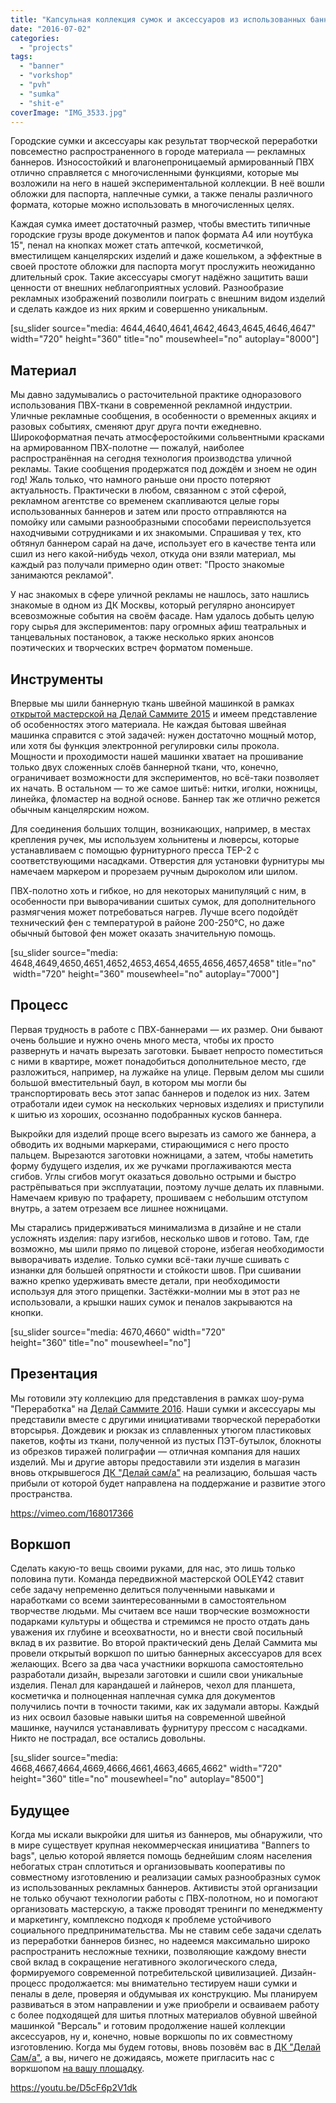 ```yaml
---
title: "Капсульная коллекция сумок и аксессуаров из использованных баннеров"
date: "2016-07-02"
categories:
  - "projects"
tags:
  - "banner"
  - "vorkshop"
  - "pvh"
  - "sumka"
  - "shit-e"
coverImage: "IMG_3533.jpg"
---
```


Городские сумки и аксессуары как результат творческой переработки повсеместно распространенного в городе материала — рекламных баннеров. Износостойкий и влагонепроницаемый армированный ПВХ отлично справляется с многочисленными функциями, которые мы возложили на него в нашей экспериментальной коллекции. В неё вошли обложки для паспорта, наплечные сумки, а также пеналы различного формата, которые можно использовать в многочисленных целях.

Каждая сумка имеет достаточный размер, чтобы вместить типичные городские грузы вроде документов и папок формата А4 или ноутбука 15", пенал на кнопках может стать аптечкой, косметичкой, вместилищем канцелярских изделий и даже кошельком, а эффектные в своей простоте обложки для паспорта могут прослужить неожиданно длительный срок. Такие аксессуары смогут надёжно защитить ваши ценности от внешних неблагоприятных условий. Разнообразие рекламных изображений позволили поиграть с внешним видом изделий и сделать каждое из них ярким и совершенно уникальным.

\[su_slider source="media: 4644,4640,4641,4642,4643,4645,4646,4647" width="720" height="360" title="no" mousewheel="no" autoplay="8000"\]

## Материал

Мы давно задумывались о расточительной практике одноразового использования ПВХ-ткани в современной рекламной индустрии. Уличные рекламные сообщения, в особенности о временных акциях и разовых событиях, сменяют друг друга почти ежедневно. Широкоформатная печать атмосферостойкими сольвентными красками на армированном ПВХ-полотне — пожалуй, наиболее распространённая на сегодня технология производства уличной рекламы. Такие сообщения продержатся под дождём и зноем не один год! Жаль только, что намного раньше они просто потеряют актуальность. Практически в любом, связанном с этой сферой, рекламном агентстве со временем скапливаются целые горы использованных баннеров и затем или просто отправляются на помойку или самыми разнообразными способами переиспользуется находчивыми сотрудниками и их знакомыми. Спрашивая у тех, кто обтянул баннером сарай на даче, использует его в качестве тента или сшил из него какой-нибудь чехол, откуда они взяли материал, мы каждый раз получали примерно один ответ: "Просто знакомые занимаются рекламой".

У нас знакомых в сфере уличной рекламы не нашлось, зато нашлись знакомые в одном из ДК Москвы, который регулярно анонсирует всевозможные события на своём фасаде. Нам удалось добыть целую гору сырья для экспериментов: пару огромных афиш театральных и танцевальных постановок, а также несколько ярких анонсов поэтических и творческих встреч форматом поменьше.

## Инструменты

Впервые мы шили баннерную ткань швейной машинкой в рамках [открытой мастерской на Делай Саммите 2015](http://ooley.ru/otkrytaya-masterskaya-ooley42-na-delaj-sammite-2015/) и имеем представление об особенностях этого материала. Не каждая бытовая швейная машинка справится с этой задачей: нужен достаточно мощный мотор, или хотя бы функция электронной регулировки силы прокола. Мощности и проходимости нашей машинки хватает на прошивание только двух сложенных слоёв баннерной ткани, что, конечно, ограничивает возможности для экспериментов, но всё-таки позволяет их начать. В остальном — то же самое шитьё: нитки, иголки, ножницы, линейка, фломастер на водной основе. Баннер так же отлично режется обычным канцелярским ножом.

Для соединения больших толщин, возникающих, например, в местах крепления ручек, мы используем хольнитены и люверсы, которые устанавливаем с помощью фурнитурного пресса ТЕР-2 с соответствующими насадками. Отверстия для установки фурнитуры мы намечаем маркером и прорезаем ручным дыроколом или шилом.

ПВХ-полотно хоть и гибкое, но для некоторых манипуляций с ним, в особенности при выворачивании сшитых сумок, для дополнительного размягчения может потребоваться нагрев. Лучше всего подойдёт технический фен с температурой в районе 200-250°C, но даже обычный бытовой фен может оказать значительную помощь.

\[su_slider source="media: 4648,4649,4650,4651,4652,4653,4654,4655,4656,4657,4658" title="no"  width="720" height="360" mousewheel="no" autoplay="7000"\]

## Процесс

Первая трудность в работе с ПВХ-баннерами — их размер. Они бывают очень большие и нужно очень много места, чтобы их просто развернуть и начать вырезать заготовки. Бывает непросто поместиться с ними в квартире, может понадобиться дополнительное место, где разложиться, например, на лужайке на улице. Первым делом мы сшили большой вместительный баул, в котором мы могли бы транспортировать весь этот запас баннеров и поделок из них. Затем отработали идеи сумок на нескольких черновых изделиях и приступили к шитью из хороших, осознанно подобранных кусков баннера.

Выкройки для изделий проще всего вырезать из самого же баннера, а обводить их водными маркерами, стирающимися с него просто пальцем. Вырезаются заготовки ножницами, а затем, чтобы наметить форму будущего изделия, их же ручками проглаживаются места сгибов. Углы сгибов могут оказаться довольно острыми и быстро растрёпываться при эксплуатации, поэтому лучше делать их плавными. Намечаем кривую по трафарету, прошиваем с небольшим отступом внутрь, а затем отрезаем все лишнее ножницами.

Мы старались придерживаться минимализма в дизайне и не стали усложнять изделия: пару изгибов, несколько швов и готово. Там, где возможно, мы шили прямо по лицевой стороне, избегая необходимости выворачивать изделие. Только сумки всё-таки лучше сшивать с изнанки для большей опрятности и стойкости швов. При сшивании важно крепко удерживать вместе детали, при необходимости используя для этого прищепки. Застёжки-молнии мы в этот раз не использовали, а крышки наших сумок и пеналов закрываются на кнопки.

\[su_slider source="media: 4670,4660" width="720" height="360" title="no" mousewheel="no"\]

## Презентация

Мы готовили эту коллекцию для представления в рамках шоу-рума "Переработка" на [Делай Саммите 2016](http://ooley.ru/events/delaj-sammit-vi-otkrytie-dk-delaj-sam/). Наши сумки и аксессуары мы представили вместе с другими инициативами творческой переработки вторсырья. Дождевик и рюкзак из сплавленных утюгом пластиковых пакетов, кофты из ткани, полученной из пустых ПЭТ-бутылок, блокноты из обрезков тиражей полиграфии — отличная компания для наших изделий. Мы и другие авторы предоставили эти изделия в магазин вновь открывшегося [ДК "Делай сам/а"](http://ooley.ru/places/dom-kultury-delaj-sam-a/) на реализацию, большая часть прибыли от которой будет направлена на поддержание и развитие этого пространства.

https://vimeo.com/168017366

## Воркшоп

Сделать какую-то вещь своими руками, для нас, это лишь только половина пути. Команда передвижной мастерской OOLEY42 ставит себе задачу непременно делиться полученными навыками и наработками со всеми заинтересованными в самостоятельном творчестве людьми. Мы считаем все наши творческие возможности подарками культуры и общества и стремимся не просто отдать дань уважения их глубине и всеохватности, но и внести свой посильный вклад в их развитие. Во второй практический день Делай Саммита мы провели открытый воркшоп по шитью баннерных аксессуаров для всех желающих. Всего за два часа участники воркшопа самостоятельно разработали дизайн, вырезали заготовки и сшили свои уникальные изделия. Пенал для карандашей и лайнеров, чехол для планшета, косметичка и полноценная наплечная сумка для документов получились почти в точности такими, как их задумали авторы. Каждый из них освоил базовые навыки шитья на современной швейной машинке, научился устанавливать фурнитуру прессом с насадками. Никто не пострадал, все остались довольны.

\[su_slider source="media: 4668,4667,4664,4669,4666,4661,4663,4665,4662" width="720" height="360" title="no" mousewheel="no" autoplay="8500"\]

## Будущее

Когда мы искали выкройки для шитья из баннеров, мы обнаружили, что в мире существует крупная некоммерческая инициатива "Banners to bags", целью которой является помощь беднейшим слоям населения небогатых стран сплотиться и организовывать кооперативы по совместному изготовлению и реализации самых разнообразных сумок из использованных рекламных баннеров. Активисты этой организации не только обучают технологии работы с ПВХ-полотном, но и помогают организовать мастерскую, а также проводят тренинги по менеджменту и маркетингу, комплексно подходя к проблеме устойчивого социального предпринимательства. Мы не ставим себе задачи сделать из переработки баннеров бизнес, но надеемся максимально широко распространить несложные техники, позволяющие каждому внести свой вклад в сокращение негативного экологического следа, формируемого современной потребительской цивилизацией. Дизайн-процесс продолжается: мы внимательно тестируем наши сумки и пеналы в деле, проверяя и обдумывая их конструкцию. Мы планируем развиваться в этом направлении и уже приобрели и осваиваем работу с более подходящей для шитья плотных материалов обувной швейной машинкой "Версаль" и готовим продолжение нашей коллекции аксессуаров, ну и, конечно, новые воркшопы по их совместному изготовлению. Когда мы будем готовы, вновь позовём вас в [ДК "Делай Сам/а"](http://ooley.ru/places/dom-kultury-delaj-sam-a/), а вы, ничего не дожидаясь, можете пригласить нас с воркшопом [на вашу площадку](http://ooley.ru/my-places/).

https://youtu.be/D5cF6p2V1dk
